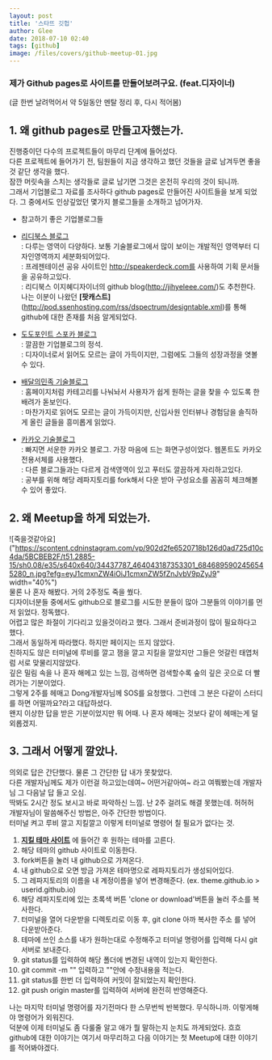 ```yaml
---
layout: post
title: '스타뜨 깃헙'
author: Glee
date: 2018-07-10 02:40
tags: [github]
image: /files/covers/github-meetup-01.jpg
---
```


### 제가 Github pages로 사이트를 만들어보려구요. (feat.디자이너)  
(글 한번 날려먹어서 약 5일동안 멘탈 정리 후, 다시 적어봄)  
  
## 1. 왜 github pages로 만들고자했는가.  
진행중이던 다수의 프로젝트들이 마무리 단계에 들어섰다.  
다른 프로젝트에 들어가기 전, 팀원들이 지금 생각하고 했던 것들을 글로 남겨두면 좋을 것 같단 생각을 했다.  
잠깐 머릿속을 스치는 생각들로 글로 남기면 그것은 온전히 우리의 것이 되니까.  
그래서 기업블로그 자료를 조사하다 github pages로 만들어진 사이트들을 보게 되었다. 그 중에서도 인상깊었던 몇가지 블로그들을 소개하고 넘어가자.  
  
- 참고하기 좋은 기업블로그들  
 - [리디북스 블로그](http://www.ridicorp.com/blog/)  
   : 다루는 영역이 다양하다. 보통 기술블로그에서 많이 보이는 개발적인 영역부터 디자인영역까지 세분화되어있다.  
   : 프레젠테이션 공유 사이트인 http://speakerdeck.com를 사용하여 기획 문서들을 공유하고있다.  
   : 리디북스 이지혜디자이너의 github blog(http://jihyeleee.com/)도 추천한다. 나는 이분이 나왔던 **[팟캐스트]**(http://pod.ssenhosting.com/rss/dspectrum/designtable.xml)를 통해 github에 대한 존재를 처음 알게되었다. 
    
 - [도도포인트 스포카 블로그](https://spoqa.github.io/)  
  : 깔끔한 기업블로그의 정석.  
  : 디자이너로서 읽어도 모르는 글이 가득이지만, 그럼에도 그들의 성장과정을 엿볼 수 있다.  
  
 - [배달의민족 기술블로그](http://woowabros.github.io/)  
  : 홈페이지처럼 카테고리를 나눠놔서 사용자가 쉽게 원하는 글을 찾을 수 있도록 한 배려가 돋보인다.  
  : 마찬가지로 읽어도 모르는 글이 가득이지만, 신입사원 인터뷰나 경험담을 솔직하게 올린 글들을 흥미롭게 읽었다.  
  
 - [카카오 기술블로그](http://tech.kakao.com/)  
  : 빠지면 서운한 카카오 블로그. 가장 마음에 드는 화면구성이었다. 웹폰트도 카카오전용서체를 사용했다.  
  : 다른 블로그들과는 다르게 검색영역이 있고 푸터도 깔끔하게 자리하고있다.  
  : 공부를 위해 해당 레파지토리를 fork해서 다운 받아 구성요소를 꼼꼼히 체크해볼 수 있어 좋았다.  

  
## 2. 왜 Meetup을 하게 되었는가.
![죽을것같아요]("https://scontent.cdninstagram.com/vp/902d2fe6520718b126d0ad725d10c4da/5BCBEB2F/t51.2885-15/sh0.08/e35/s640x640/34437787_464043187353301_6846895902456545280_n.jpg?efg=eyJ1cmxnZW4iOiJ1cmxnZW5fZnJvbV9pZyJ9" width="40%")  
물론 나 혼자 해봤다. 거의 2주정도 죽을 쒔다.  
디자이너분들 중에서도 github으로 블로그를 시도한 분들이 많아 그분들의 이야기를 먼저 읽었다. 정독했다.  
어렵고 많은 좌절이 기다리고 있을것이라고 했다. 그래서 준비과정이 많이 필요하다고 했다.  
그래서 동일하게 따라했다. 하지만 페이지는 뜨지 않았다.  
친하지도 않은 터미널에 루비를 깔고 잼을 깔고 지킬을 깔았지만 그들은 엇갈린 태엽처럼 서로 맞물리지않았다.  
깊은 밀림 속을 나 혼자 해메고 있는 느낌, 검색하면 검색할수록 숲의 깊은 곳으로 더 빨려가는 기분이었다.  
그렇게 2주를 헤매고 Dong개발자님께 SOS를 요청했다. 그런데 그 분은 다같이 스터디를 하면 어떨까요?라고 대답하셨다.  
왠지 이상한 답을 받은 기분이었지만 뭐 어때. 나 혼자 헤매는 것보다 같이 헤매는게 덜 외롭겠지.  


## 3. 그래서 어떻게 깔았나.  
의외로 답은 간단했다. 물론 그 간단한 답 내가 못찾았다.  
다른 개발자님께도 제가 이런걸 하고있는데여~ 어떤거같아여~ 라고 여쭤봤는데 개발자님 그 다음날 답 들고 오심.  
딱봐도 2시간 정도 보시고 바로 파악하신 느낌. 난 2주 걸려도 해결 못했는데. 허허허  
개발자님이 말씀해주신 방법은, 아주 간단한 방법이다.  
터미널 켜고 루비 깔고 지킬깔고 이렇게 터미널로 명령어 칠 필요가 없다는 것.  
1. **[지킬 테마 사이트](http://jekyllthemes.org/)** 에 들어간 후 원하는 테마를 고른다.  
2. 해당 테마의 github 사이트로 이동한다.  
3. fork버튼을 눌러 내 github으로 가져온다.  
4. 내 github으로 오면 방금 가져온 테마명으로 레파지토리가 생성되어있다.  
5. 그 레파지토리의 이름을 내 계정이름을 넣어 변경해준다. (ex. theme.github.io > userid.github.io)  
6. 해당 레파지토리에 있는 초록색 버튼 'clone or download'버튼을 눌러 주소를 복사한다.  
7. 터미널을 열어 다운받을 디렉토리로 이동 후, git clone 아까 복사한 주소 를 넣어 다운받아준다.  
8. 테마에 쓰인 소스를 내가 원하는대로 수정해주고 터미널 명령어를 입력해 다시 git 서버로 보내준다.  
9. git status를 입력하여 해당 폴더에 변경된 내역이 있는지 확인한다.  
10. git commit -m "" 입력하고 ""안에 수정내용을 적는다.  
11. git status를 한번 더 입력하여 커밋이 잘되었는지 확인한다.  
12. git push origin master를 입력하여 서버에 완전히 반영해준다.  
  
나는 마지막 터미널 명령어를 자기전마다 한 스무번씩 반복했다. 무식하니까. 이렇게해야 명령어가 외워진다.  
덕분에 이제 터미널도 좀 다룰줄 알고 애가 뭘 말하는지 눈치도 까게되었다. 흐흐  
github에 대한 이야기는 여기서 마무리하고 다음 이야기는 첫 Meetup에 대한 이야기를 적어봐야겠다.  










